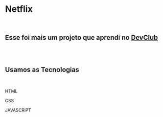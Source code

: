 <h1>Netflix</<h1>
<br>
<br>
<h2>Esse foi mais um projeto que aprendi no <a href="https://rodolfomori.com.br/devclub/">DevClub</a> </h2>
<br>
<br>
<h2>Usamos as Tecnologias</h2>
<br>
<p>HTML</p>
<p>CSS</p>
<p>JAVASCRIPT</p>
<br>

